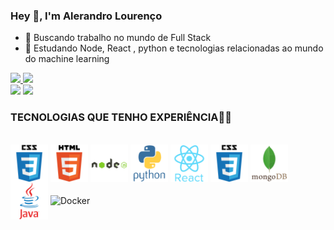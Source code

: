 ### Hey 👋, I'm Alerandro Lourenço
- 🔭 Buscando trabalho no mundo de Full Stack
- 🌱 Estudando Node, React , python e tecnologias relacionadas ao mundo do machine learning

<div >
  <a href="https://github.com/alerandro">
  <img height="150em" src="https://github-readme-stats.vercel.app/api?username=Alerandro&show_icons=true&theme=dark&include_all_commits=true&count_private=true"/>  
  <img height="150em" src="https://github-readme-stats.vercel.app/api/top-langs/?username=Alerandro&layout=compact&langs_count=7&theme=dark"/>
</div>
<a href = "mailto:alerrandro68@gmail.com"><img src="https://img.shields.io/badge/-Gmail-%23333?style=for-the-badge&logo=gmail&logoColor=white" target="_blank"></a>
  <a href="https://www.linkedin.com/in/alerandro-lourenço-004962218/" target="_blank"><img src="https://img.shields.io/badge/-LinkedIn-%230077B5?style=for-the-badge&logo=linkedin&logoColor=white" target="_blank"></a> 
  

### TECNOLOGIAS QUE TENHO EXPERIÊNCIA🧑‍🎓
<div style = "display: inline_block"><br/>
<img align = "center" alt ="CCS3" height= "60" width="60 " src="https://github.com/devicons/devicon/blob/master/icons/css3/css3-original-wordmark.svg/"/>
<img align = "center" alt ="html5" height= "60" width="60" src="https://github.com/devicons/devicon/blob/master/icons/html5/html5-original-wordmark.svg"/>
<img align = "center" alt ="Node" height= "60" width="60 " src="https://github.com/devicons/devicon/blob/master/icons/nodejs/nodejs-original-wordmark.svg"/>
<img align = "center" alt ="Python"  height= "60" width="60 " src="https://github.com/devicons/devicon/blob/master/icons/python/python-original-wordmark.svg"/>
<img align = "center" alt ="React" height= "60" width="60 " src="https://github.com/devicons/devicon/blob/master/icons/react/react-original-wordmark.svg"/>
<img align = "center" alt ="PostgreSQL" height= "60" width="60" src="https://github.com/devicons/devicon/blob/master/icons/css3/css3-original-wordmark.svg"/>
<img align = "center" alt ="Mongo" height= "60" width="60 " src="https://github.com/devicons/devicon/blob/master/icons/mongodb/mongodb-original-wordmark.svg">
<img align = "center" alt ="Java" height= "60" width="60 "src="https://github.com/devicons/devicon/blob/master/icons/java/java-original-wordmark.svg"/>
<img align = "center" alt ="Docker" height= "60" width="60"src= "https://cdn.jsdelivr.net/gh/devicons/devicon/icons/docker/docker-original-wordmark.svg" />
          
          
  
  </div>
